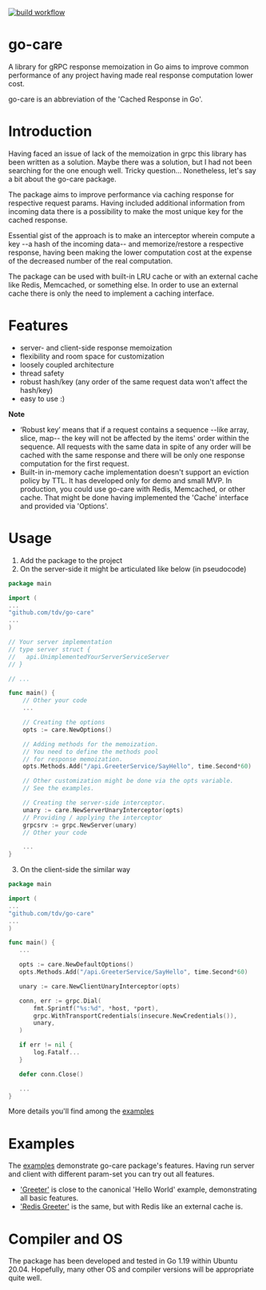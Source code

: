 [![build workflow](https://github.com/tdv/go-care/actions/workflows/main.yml/badge.svg?event=push)](https://github.com/tdv/go-care/actions)

# go-care

A library for gRPC response memoization in Go aims to improve common performance of any project having made real
response computation lower cost.

go-care is an abbreviation of the 'Cached Response in Go'.

# Introduction

Having faced an issue of lack of the memoization in grpc this library has been written as a solution. Maybe there was a
solution, but I had not been searching for the one enough well. Tricky question... Nonetheless, let's say a bit about
the go-care package.

The package aims to improve performance via caching response for respective request params. Having included additional
information from incoming data there is a possibility to make the most unique key for the cached response.

Essential gist of the approach is to make an interceptor wherein compute a key --a hash of the incoming data-- and
memorize/restore a respective response, having been making the lower computation cost at the expense of the decreased
number of the real computation.

The package can be used with built-in LRU cache or with an external cache like Redis, Memcached, or something else. In
order to use an external cache there is only the need to implement a caching interface.

# Features

- server- and client-side response memoization
- flexibility and room space for customization
- loosely coupled architecture
- thread safety
- robust hash/key (any order of the same request data won't affect the hash/key)
- easy to use :)

**Note**

- ‘Robust key’ means that if a request contains a sequence --like array, slice, map-- the key will not be affected by
  the items' order within the sequence. All requests with the same data in spite of any order will be cached with the
  same response and there will be only one response computation for the first request.
- Built-in in-memory cache implementation doesn't support an eviction policy by TTL. It has developed only for demo and
  small MVP. In production, you could use go-care with Redis, Memcached, or other cache. That might be done having
  implemented the 'Cache' interface and provided via 'Options'.

# Usage

1. Add the package to the project
2. On the server-side it might be articulated like below (in pseudocode)

```go
package main

import (
...
"github.com/tdv/go-care"
...
)

// Your server implementation
// type server struct {
//   api.UnimplementedYourServerServiceServer
// }

// ...

func main() {
	// Other your code
	...

	// Creating the options
	opts := care.NewOptions()

	// Adding methods for the memoization. 
	// You need to define the methods pool 
	// for response memoization.
	opts.Methods.Add("/api.GreeterService/SayHello", time.Second*60)

	// Other customization might be done via the opts variable.
	// See the examples.

	// Creating the server-side interceptor.
	unary := care.NewServerUnaryInterceptor(opts)
	// Providing / applying the interceptor
	grpcsrv := grpc.NewServer(unary)
	// Other your code

	...
}
```  

3. On the client-side the similar way

 ```go
package main

import (
...
"github.com/tdv/go-care"
...
)

func main() {
	...

	opts := care.NewDefaultOptions()
	opts.Methods.Add("/api.GreeterService/SayHello", time.Second*60)

	unary := care.NewClientUnaryInterceptor(opts)

	conn, err := grpc.Dial(
		fmt.Sprintf("%s:%d", *host, *port),
		grpc.WithTransportCredentials(insecure.NewCredentials()),
		unary,
	)

	if err != nil {
		log.Fatalf...
	}

	defer conn.Close()

	...
}
```

More details you'll find among the [examples](https://github.com/tdv/go-care/tree/main/examples)

# Examples

The [examples](https://github.com/tdv/go-care/tree/main/examples) demonstrate go-care package's features. Having run
server and client with different param-set you can try out all features.

- ['Greeter'](https://github.com/tdv/go-care/tree/main/examples/greeter) is close to the canonical 'Hello World'
  example, demonstrating all basic features.
- ['Redis Greeter'](https://github.com/tdv/go-care/tree/main/examples/redis_greeter) is the same, but with Redis like an
  external cache is.

# Compiler and OS

The package has been developed and tested in Go 1.19 within Ubuntu 20.04. Hopefully, many other OS and compiler versions
will be appropriate quite well.  
